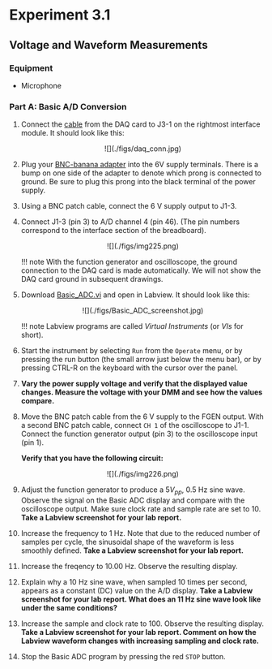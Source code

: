 # Experiment 3.1

## Voltage and Waveform Measurements

### Equipment

* Microphone

### Part A: Basic A/D Conversion

1. Connect the [cable](./figs/daq_cable.jpg) from the DAQ card to J3-1 on the
   rightmost interface module. It should look like this:

    <center>
    ![](./figs/daq_conn.jpg)
    </center>

2. Plug your [BNC-banana adapter](../misc_images/#banana-adapter) into the 6V
   supply terminals. There is a bump on one side of the adapter to denote which
   prong is connected to ground. Be sure to plug this prong into the black
   terminal of the power supply.

3. Using a BNC patch cable, connect the 6 V supply output to J1-3.

4. Connect J1-3 (pin 3) to A/D channel 4 (pin 46). (The pin numbers correspond
   to the interface section of the breadboard).

    <center>
    ![](./figs/img225.png)
    </center>

    !!! note
        With the function generator and oscilloscope, the ground connection to
        the DAQ card is made automatically. We will not show the DAQ card
        ground in subsequent drawings. 

5.  Download [Basic_ADC.vi](./Basic_ADC.vi) and open in Labview. It should look
    like this:

    <center>
    ![](./figs/Basic_ADC_screenshot.jpg)
    </center>

    !!! note
        Labview programs are called *Virtual Instruments* (or *VIs* for short).

6. Start the instrument by selecting `Run` from the `Operate` menu, or by
   pressing the run button (the small arrow just below the menu bar), or by
   pressing CTRL-R on the keyboard with the cursor over the panel.

7. **Vary the power supply voltage and verify that the displayed value changes.
   Measure the voltage with your DMM and see how the values compare.**


8. Move the BNC patch cable from the 6 V supply to the FGEN output. With a
   second BNC patch cable, connect `CH 1` of the oscilloscope to J1-1.  Connect
   the function generator output (pin 3) to the oscilloscope input (pin 1).

    **Verify that you have the following circuit:**

    <center>
    ![](./figs/img226.png)
    </center>

9. Adjust the function generator to produce a $5 V_{pp}$, 0.5 Hz sine wave.
   Observe the signal on the Basic ADC display and compare with the
   oscilloscope output. Make sure clock rate and sample rate are set to 10.
   **Take a Labview screenshot for your lab report.**

10. Increase the frequency to 1 Hz. Note that due to the reduced number of
    samples per cycle, the sinusoidal shape of the waveform is less smoothly
    defined. **Take a Labview screenshot for your lab report.**

11. Increase the freqency to 10.00 Hz. Observe the resulting display.

12. Explain why a 10 Hz sine wave, when sampled 10 times per second, appears as
    a constant (DC) value on the A/D display. **Take a Labview screenshot for
    your lab report. What does an 11 Hz sine wave look like under the same
    conditions?**

13. Increase the sample and clock rate to 100. Observe the resulting display.
    **Take a Labview screenshot for your lab report. Comment on how the Labview
    waveform changes with increasing sampling and clock rate.**

14. Stop the Basic ADC program by pressing the red `STOP` button.
